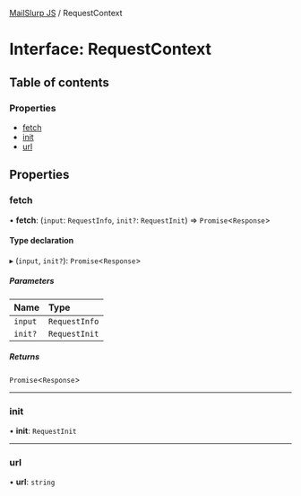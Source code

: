 [MailSlurp JS](../README.md) / RequestContext

# Interface: RequestContext

## Table of contents

### Properties

- [fetch](RequestContext.md#fetch)
- [init](RequestContext.md#init)
- [url](RequestContext.md#url)

## Properties

### fetch

• **fetch**: (`input`: `RequestInfo`, `init?`: `RequestInit`) => `Promise`<`Response`\>

#### Type declaration

▸ (`input`, `init?`): `Promise`<`Response`\>

##### Parameters

| Name | Type |
| :------ | :------ |
| `input` | `RequestInfo` |
| `init?` | `RequestInit` |

##### Returns

`Promise`<`Response`\>

___

### init

• **init**: `RequestInit`

___

### url

• **url**: `string`
